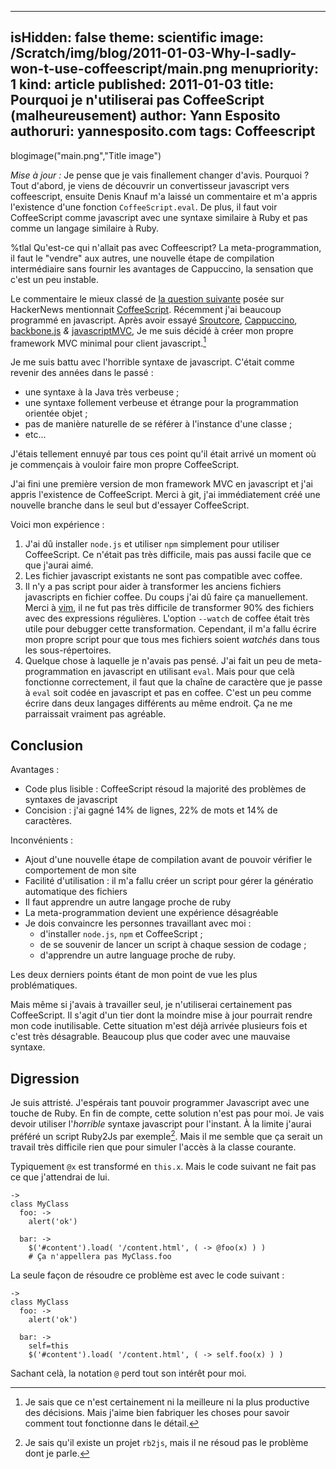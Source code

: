 -----
isHidden:       false
theme: scientific
image: /Scratch/img/blog/2011-01-03-Why-I-sadly-won-t-use-coffeescript/main.png
menupriority:   1
kind:           article
published: 2011-01-03
title: Pourquoi je n'utiliserai pas CoffeeScript (malheureusement)
author: Yann Esposito
authoruri: yannesposito.com
tags:  Coffeescript
-----
blogimage("main.png","Title image")

<div class="encadre">

*Mise à jour :* Je pense que je vais finallement changer d'avis.
Pourquoi ?
Tout d'abord, je viens de découvrir un convertisseur javascript vers coffeescript, ensuite Denis Knauf m'a laissé un commentaire et m'a appris l'existence d'une fonction `CoffeeScript.eval`. De plus, il faut voir CoffeeScript comme javascript avec une syntaxe similaire à Ruby et pas comme un langage similaire à Ruby.

</div>

<div class="intro">

%tlal Qu'est-ce qui n'allait pas avec Coffeescript? La meta-programmation, il faut le "vendre" aux autres, une nouvelle étape de compilation intermédiaire sans fournir les avantages de Cappuccino, la sensation que c'est un peu instable.

</div>

Le commentaire le mieux classé de [la question suivante](http://news.ycombinator.com/item?id=2053956) posée sur HackerNews mentionnait [CoffeeScript][cf].
Récemment j'ai beaucoup programmé en javascript.
Après avoir essayé
[Sroutcore](http://sproutcore.com),
[Cappuccino](http://cappuccino.org),
[backbone.js](http://documentcloud.github.com/backbone/) _&_
[javascriptMVC](http://javascriptmvc.com),
Je me suis décidé à créer mon propre framework MVC minimal pour client javascript.[^1]

[cf]: http://coffeescript.org

[^1]: Je sais que ce n'est certainement ni la meilleure ni la plus productive des décisions. Mais j'aime bien fabriquer les choses pour savoir comment tout fonctionne dans le détail.

Je me suis battu avec l'horrible syntaxe de javascript. C'était comme revenir des années dans le passé :

- une syntaxe à la Java très verbeuse ;
- une syntaxe follement verbeuse et étrange pour la programmation orientée objet ;
- pas de manière naturelle de se référer à l'instance d'une classe ;
- etc... 

J'étais tellement ennuyé par tous ces point qu'il était arrivé un moment où je commençais à vouloir faire mon propre CoffeeScript.

J'ai fini une première version de mon framework MVC en javascript et j'ai appris l'existence de CoffeeScript. Merci à git, j'ai immédiatement créé une nouvelle branche dans le seul but d'essayer CoffeeScript.

Voici mon expérience :

1. J'ai dû installer `node.js` et utiliser `npm` simplement pour utiliser CoffeeScript. Ce n'était pas très difficile, mais pas aussi facile que ce que j'aurai aimé.
2. Les fichier javascript existants ne sont pas compatible avec coffee.
3. Il n'y a pas script pour aider à transformer les anciens fichiers javascripts en fichier coffee. Du coups j'ai dû faire ça manuellement.
    Merci à [vim](http://vim.org), il ne fut pas très difficile de transformer 90% des fichiers avec des expressions régulières.
    L'option `--watch` de coffee était très utile pour debugger cette transformation.
    Cependant, il m'a fallu écrire mon propre script pour que tous mes fichiers soient _watchés_ dans tous les sous-répertoires.
4. Quelque chose à laquelle je n'avais pas pensé. J'ai fait un peu de meta-programmation en javascript en utilisant `eval`. Mais pour que celà fonctionne correctement, il faut que la chaîne de caractère que je passe à `eval` soit codée en javascript et pas en coffee. C'est un peu comme écrire dans deux langages différents au même endroit. Ça ne me parraissait vraiment pas agréable.

## Conclusion

Avantages :

- Code plus lisible : CoffeeScript résoud la majorité des problèmes de syntaxes de javascript
- Concision : j'ai gagné 14% de lignes, 22% de mots et 14% de caractères.

Inconvénients :

- Ajout d'une nouvelle étape de compilation avant de pouvoir vérifier le comportement de mon site
- Facilité d'utilisation : il m'a fallu créer un script pour gérer la génératio automatique des fichiers
- Il faut apprendre un autre langage proche de ruby
- La meta-programmation devient une expérience désagréable
- Je dois convaincre les personnes travaillant avec moi : 
    - d'installer `node.js`, `npm` et CoffeeScript ;
    - de se souvenir de lancer un script à chaque session de codage ;
    - d'apprendre un autre language proche de ruby.

Les deux derniers points étant de mon point de vue les plus problématiques.

Mais même si j'avais à travailler seul, je n'utiliserai certainement pas CoffeeScript. 
Il s'agit d'un tier dont la moindre mise à jour pourrait rendre mon code inutilisable. 
Cette situation m'est déjà arrivée plusieurs fois et c'est très désagrable. 
Beaucoup plus que coder avec une mauvaise syntaxe.

## Digression

Je suis attristé.
J'espérais tant pouvoir programmer Javascript avec une touche de Ruby.
En fin de compte, cette solution n'est pas pour moi.
Je vais devoir utiliser l'_horrible_ syntaxe javascript pour l'instant.
À la limite j'aurai préféré un script Ruby2Js par exemple[^2]. 
Mais il me semble que ça serait un travail très difficile rien que pour simuler l'accès à la classe courante. 

[^2]: Je sais qu'il existe un projet `rb2js`, mais il ne résoud pas le problème dont je parle.

Typiquement `@x` est transformé en `this.x`. Mais le code suivant ne fait pas ce que j'attendrai de lui.

~~~~~~ {.ruby}
-> 
class MyClass
  foo: ->
    alert('ok')

  bar: ->
    $('#content').load( '/content.html', ( -> @foo(x) ) )
    # Ça n'appellera pas MyClass.foo
~~~~~~

La seule façon de résoudre ce problème est avec le code suivant :

~~~~~~ {.ruby}
-> 
class MyClass
  foo: ->
    alert('ok')

  bar: ->
    self=this
    $('#content').load( '/content.html', ( -> self.foo(x) ) )
~~~~~~

Sachant celà, la notation `@` perd tout son intérêt pour moi.
